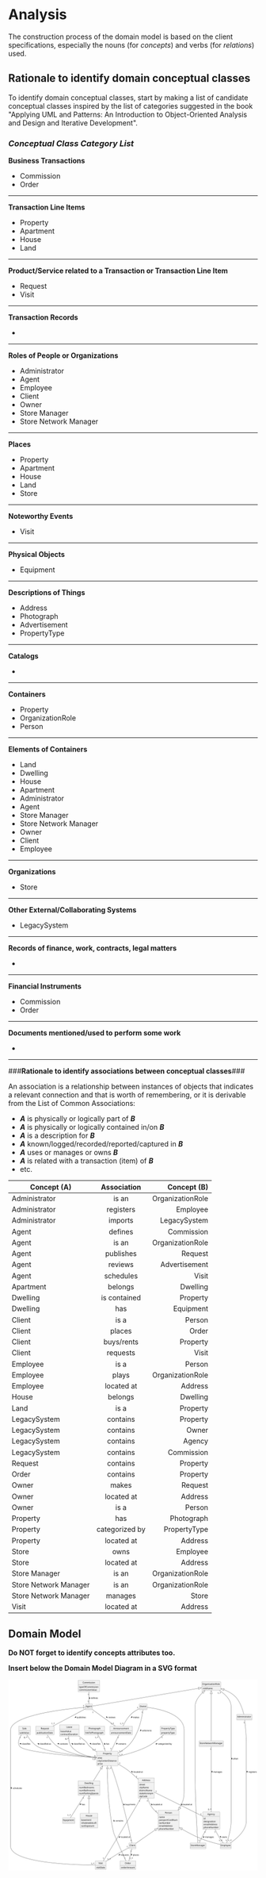 # Analysis

The construction process of the domain model is based on the client specifications, especially the nouns (for _concepts_) and verbs (for _relations_) used. 

## Rationale to identify domain conceptual classes ##
To identify domain conceptual classes, start by making a list of candidate conceptual classes inspired by the list of categories suggested in the book "Applying UML and Patterns: An Introduction to Object-Oriented Analysis and Design and Iterative Development". 


### _Conceptual Class Category List_ ###

**Business Transactions**

* Commission
* Order

---

**Transaction Line Items**

* Property
* Apartment
* House
* Land

---

**Product/Service related to a Transaction or Transaction Line Item**

*  Request
*  Visit

---


**Transaction Records**

*  

---  


**Roles of People or Organizations**

* Administrator
* Agent
* Employee
* Client
* Owner
* Store Manager
* Store Network Manager


---


**Places**

* Property
* Apartment
* House
* Land
* Store

---

**Noteworthy Events**

* Visit

---


**Physical Objects**

* Equipment

---


**Descriptions of Things**

* Address
* Photograph
* Advertisement
* PropertyType


---


**Catalogs**

*  

---


**Containers**

* Property
* OrganizationRole
* Person

---


**Elements of Containers**


* Land
* Dwelling
* House
* Apartment
* Administrator
* Agent
* Store Manager
* Store Network Manager
* Owner
* Client
* Employee


---


**Organizations**

* Store

---

**Other External/Collaborating Systems**

* LegacySystem 


---


**Records of finance, work, contracts, legal matters**

* 

---


**Financial Instruments**

* Commission
* Order

---


**Documents mentioned/used to perform some work**

* 
---



###**Rationale to identify associations between conceptual classes**###

An association is a relationship between instances of objects that indicates a relevant connection and that is worth of remembering, or it is derivable from the List of Common Associations: 

+ **_A_** is physically or logically part of **_B_**
+ **_A_** is physically or logically contained in/on **_B_**
+ **_A_** is a description for **_B_**
+ **_A_** known/logged/recorded/reported/captured in **_B_**
+ **_A_** uses or manages or owns **_B_**
+ **_A_** is related with a transaction (item) of **_B_**
+ etc.



| Concept (A) 		      |   Association   	 |   Concept (B) 		 |
|------------------------|:--------------------:|-----------------:|
| Administrator  	      |      is an    	    | OrganizationRole |
| Administrator  	      |    registers        |       Employee 	 |
| Administrator          |    imports           |     LegacySystem |
| Agent                  |       defines        |       Commission |
| Agent  	              |     is an    		| OrganizationRole |
| Agent                  |      publishes       |        Request 	 |
| Agent                  |       reviews        |  Advertisement 	 |
| Agent                  |      schedules       |       Visit    	 |
| Apartment  	          |     belongs		 	|         Dwelling |
| Dwelling               |     is contained     |     	   Property |
| Dwelling               |         has          |    	   Equipment |
| Client                 |    is a              |           Person |
| Client                 | places               |            Order |
| Client  	              |   buys/rents    	    |       Property 	 |
| Client                 |       requests       |          Visit 	 |
| Employee               |       is a           |           Person |
| Employee               |        plays         | OrganizationRole |
| Employee               |     located at		|         Address	 |
| House  	              |     belongs   		|         Dwelling |
| Land  	              |     is a   		 	|       Property 	 |
| LegacySystem           |    contains         |         Property |
| LegacySystem           |    contains         |            Owner |
| LegacySystem           |    contains         |           Agency |
| LegacySystem           |    contains         |       Commission |
| Request				  |      contains		|        Property	 |
| Order                  |   contains           |         Property |
| Owner                  |        makes         |        Request 	 |
| Owner                  |     located at		|      	   Address |
| Owner                  |     is a             |           Person |
| Property               |         has          |       Photograph |
| Property               |    categorized by    | 	   PropertyType |
| Property               |     located at		|     	   Address	 |
| Store  	              |      owns    		|         Employee |
| Store                  |     located at		|     	   Address	 |
| Store Manager  	      |     is an    		| OrganizationRole |
| Store Network Manager  |     is an    		| OrganizationRole |
| Store Network Manager  |      manages	 	    |          Store 	 |
| Visit                  |     located at		|     	   Address	 |



## Domain Model

**Do NOT forget to identify concepts attributes too.**

**Insert below the Domain Model Diagram in a SVG format**

![Domain Model](svg/project-domain-model.svg)



